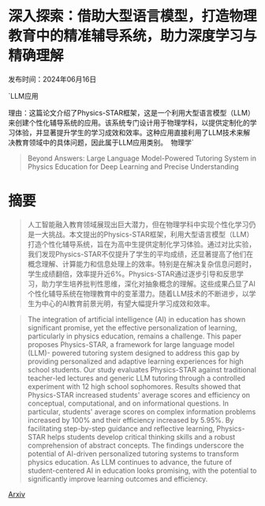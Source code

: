 # 深入探索：借助大型语言模型，打造物理教育中的精准辅导系统，助力深度学习与精确理解

发布时间：2024年06月16日

`LLM应用

理由：这篇论文介绍了Physics-STAR框架，这是一个利用大型语言模型（LLM）来创建个性化辅导系统的应用。该系统专门设计用于物理学科，以提供定制化的学习体验，并显著提升学生的学习成效和效率。这种应用直接利用了LLM技术来解决教育领域中的具体问题，因此属于LLM应用类别。` `物理学`

> Beyond Answers: Large Language Model-Powered Tutoring System in Physics Education for Deep Learning and Precise Understanding

# 摘要

> 人工智能融入教育领域展现出巨大潜力，但在物理学科中实现个性化学习仍是一大挑战。本文提出的Physics-STAR框架，利用大型语言模型（LLM）打造个性化辅导系统，旨在为高中生提供定制化学习体验。通过对比实验，我们发现Physics-STAR不仅提升了学生的平均成绩，还显著提高了他们在概念理解、计算能力和信息处理上的效率。特别是在解决复杂信息问题时，学生成绩翻倍，效率提升近6%。Physics-STAR通过逐步引导和反思学习，助力学生培养批判性思维，深化对抽象概念的理解。这些成果凸显了AI个性化辅导系统在物理教育中的变革潜力。随着LLM技术的不断进步，以学生为中心的AI教育前景光明，有望大幅提升学习成效和效率。

> The integration of artificial intelligence (AI) in education has shown significant promise, yet the effective personalization of learning, particularly in physics education, remains a challenge. This paper proposes Physics-STAR, a framework for large language model (LLM)- powered tutoring system designed to address this gap by providing personalized and adaptive learning experiences for high school students. Our study evaluates Physics-STAR against traditional teacher-led lectures and generic LLM tutoring through a controlled experiment with 12 high school sophomores. Results showed that Physics-STAR increased students' average scores and efficiency on conceptual, computational, and on informational questions. In particular, students' average scores on complex information problems increased by 100% and their efficiency increased by 5.95%. By facilitating step-by-step guidance and reflective learning, Physics-STAR helps students develop critical thinking skills and a robust comprehension of abstract concepts. The findings underscore the potential of AI-driven personalized tutoring systems to transform physics education. As LLM continues to advance, the future of student-centered AI in education looks promising, with the potential to significantly improve learning outcomes and efficiency.

[Arxiv](https://arxiv.org/abs/2406.10934)